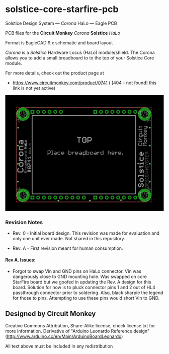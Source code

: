 # solstice-core-starfire-pcb
Solstice Design System —  *Corona* HaLo —  Eagle PCB

PCB files for the **Circuit Monkey** *Corona* **Solstice** *HaLo*

Format is EagleCAD 9.x schematic and board layout

*Corona* is a *Solstice* Hardware Locus (HaLo) module/shield.  The Corona allows you to add a small breadboard to to the top of your Solstice Core module.

For more details, check out the product page at

  * https://www.circuitmonkey.com/product/0741   ( [404 - not found] this link is not yet active)


![PCB CAD Image](images/corona-cad-image.png)

### Revision Notes
* Rev. 0 - Initial board design.  This revision was made for evaluation and only
one unit ever made.  Not shared in this repository.

* Rev. A - First revision meant for human consumption.


#### Rev A. Issues:
  * Forgot to swap Vin and GND pins on HaLo connector.   Vin was dangerously close to GND mounting hole.  Was swapped on core StarFire board but we goofed in updating the Rev. A design for this board.  Solution for now is to pluck connector pins 1 and 2 out of HL4 passthrough connector prior to soldering.  Also, black sharpie the legend for those to pins.  Attempting to use these pins would short Vin to GND.


## Designed by Circuit Monkey
Creative Commons Attribution, Share-Alike license, check license.txt for more information. Derivative of "Arduino Leonardo Reference design" (http://www.arduino.cc/en/Main/ArduinoBoardLeonardo)

All text above must be included in any redistribution
